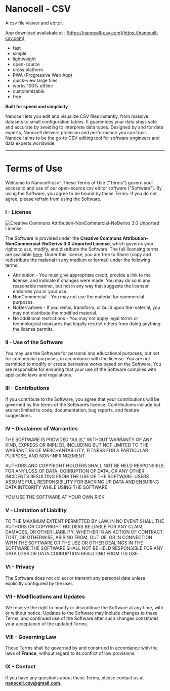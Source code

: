 
# Nanocell - CSV

A csv file viewer and editor.

App download availabale at : [https://nanocell-csv.com](https://nanocell-csv.com)

- fast
- simple
- lightweight
- open-source
- cross platform
- PWA (Progressive Web App)
- quick-view large files
- works 100% offline
- custommizable
- free

**Built for speed and simplicity**

Nanocell lets you edit and visualize CSV files instantly, from massive datasets to small configuration tables.
It guarentees your data stays safe and accurate by avoiding to interprete data types.
Designed by and for data experts, Nanocell delivers precision and performance you can trust.
Nanocell aims to be the go-to CSV editing tool for software engineers and data experts worldwide.

______________





# Terms of Use

Welcome to Nanocell-csv ! These Terms of Use ("Terms") govern your access to and use of our open-source csv editor software ("Software"). By using the Software, you agree to be bound by these Terms. If you do not agree, please refrain from using the Software.

### I - License

![Creative Commons Attribution-NonCommercial-NoDerivs 3.0 Unported License](https://i.creativecommons.org/l/by-nc-nd/3.0/88x31.png)

The Software is provided under the **Creative Commons Attribution-NonCommercial-NoDerivs 3.0 Unported License**, which governs your rights to use, modify, and distribute the Software. The full licensing terms are available [here](http://creativecommons.org/licenses/by-nc-nd/3.0/). Under this license, you are free to Share (copy and redistribute the material in any medium or format) under the following terms:

- Attribution - You must give appropriate credit, provide a link to the license, and indicate if changes were made. You may do so in any reasonable manner, but not in any way that suggests the licensor endorses you or your use.
- NonCommercial - You may not use the material for commercial purposes.
- NoDerivatives - If you remix, transform, or build upon the material, you may not distribute the modified material.
- No additional restrictions - You may not apply legal terms or technological measures that legally restrict others from doing anything the license permits.




### II - Use of the Software

You may use the Software for personal and educational purposes, but not for commercial purposes, in accordance with the license.
You are not permitted to modify or create derivative works based on the Software.
You are responsible for ensuring that your use of the Software complies with applicable laws and regulations.

### III - Contributions

If you contribute to the Software, you agree that your contributions will be governed by the terms of the Software’s license. 
Contributions include but are not limited to code, documentation, bug reports, and feature suggestions.

### IV - Disclaimer of Warranties

THE SOFTWARE IS PROVIDED "AS IS," WITHOUT WARRANTY OF ANY KIND, EXPRESS OR IMPLIED, INCLUDING BUT NOT LIMITED TO THE WARRANTIES OF MERCHANTABILITY, FITNESS FOR A PARTICULAR PURPOSE, AND NON-INFRINGEMENT. 

AUTHORS AND COPYRIGHT HOLDERS SHALL NOT BE HELD RESPONSIBLE FOR ANY LOSS OF DATA, CORRUPTION OF DATA, OR ANY OTHER INCIDENTS RESULTING FROM THE USE OF THE SOFTWARE. USERS ASSUME FULL RESPONSIBILITY FOR BACKING UP DATA AND ENSURING DATA INTEGRITY WHILE USING THE SOFTWARE

YOU USE THE SOFTWARE AT YOUR OWN RISK.

### V - Limitation of Liability

TO THE MAXIMUM EXTENT PERMITTED BY LAW, IN NO EVENT SHALL THE AUTHORS OR COPYRIGHT HOLDERS BE LIABLE FOR ANY CLAIM, DAMAGES, OR OTHER LIABILITY, WHETHER IN AN ACTION OF CONTRACT, TORT, OR OTHERWISE, ARISING FROM, OUT OF, OR IN CONNECTION WITH THE SOFTWARE OR THE USE OR OTHER DEALINGS IN THE SOFTWARE.THE SOFTWARE SHALL NOT BE HELD RESPONSIBLE FOR ANY DATA LOSS OR DATA CORRUPTION RESULTING FROM ITS USE.

### VI - Privacy

The Software does not collect or transmit any personal data unless explicitly configured by the user.

### VII - Modifications and Updates

We reserve the right to modify or discontinue the Software at any time, with or without notice. 
Updates to the Software may include changes to these Terms, and continued use of the Software after such changes constitutes your acceptance of the updated Terms.

### VIII - Governing Law

These Terms shall be governed by and construed in accordance with the laws of **France**, without regard to its conflict of law provisions.

### IX - Contact

If you have any questions about these Terms, please contact us at **nanocell.csv@gmail.com**.





 


